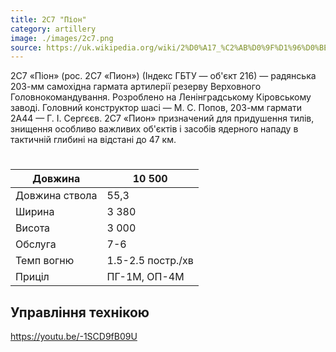 ```yaml
---
title: 2С7 "Піон"
category: artillery
image: ./images/2c7.png
source: https://uk.wikipedia.org/wiki/2%D0%A17_%C2%AB%D0%9F%D1%96%D0%BE%D0%BD%C2%BB
---
```


2С7 «Піон» (рос. 2С7 «Пион») (Індекс ГБТУ — об'єкт 216) — радянська 203-мм самохідна гармата артилерії резерву Верховного Головнокомандування. Розроблено на Ленінградському Кіровському заводі. Головний конструктор шасі — М. С. Попов, 203-мм гармати 2А44 — Г. І. Сергєєв. 2С7 «Пион» призначений для придушення тилів, знищення особливо важливих об'єктів і засобів ядерного нападу в тактичній глибині на відстані до 47 км. 

#
Довжина |	10 500
------|------
Довжина ствола | 	55,3
Ширина |	3 380
Висота |	3 000
Обслуга |	7-6
Темп вогню |	1.5-2.5 постр./хв
Приціл |	ПГ-1М, ОП-4М

## Управління технікою

https://youtu.be/-1SCD9fB09U